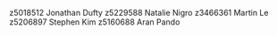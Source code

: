 z5018512 Jonathan Dufty
z5229588 Natalie Nigro
z3466361 Martin Le
z5206897 Stephen Kim
z5160688 Aran Pando
